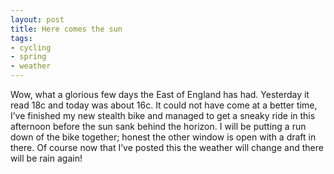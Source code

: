 ```yaml
---
layout: post
title: Here comes the sun
tags:
- cycling
- spring
- weather
---
```

Wow, what a glorious few days the East of England has had. Yesterday it read 18c and today was about 16c. It could not have come at a better time, I’ve finished my new stealth bike and managed to get a sneaky ride in this afternoon before the sun sank behind the horizon. I will be putting a run down of the bike together; honest the other window is open with a draft in there. Of course now that I’ve posted this the weather will change and there will be rain again!
